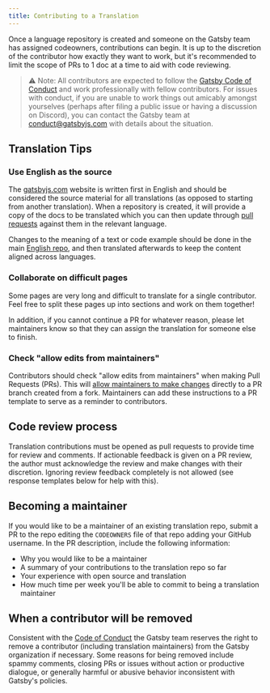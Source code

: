 ```yaml
---
title: Contributing to a Translation
---
```


Once a language repository is created and someone on the Gatsby team has assigned codeowners, contributions can begin. It is up to the discretion of the contributor how exactly they want to work, but it's recommended to limit the scope of PRs to 1 doc at a time to aid with code reviewing.

> ⚠️ Note: All contributors are expected to follow the [Gatsby Code of Conduct](/contributing/code-of-conduct/) and work professionally with fellow contributors. For issues with conduct, if you are unable to work things out amicably amongst yourselves (perhaps after filing a public issue or having a discussion on Discord), you can contact the Gatsby team at [conduct@gatsbyjs.com](mailto:conduct@gatsbyjs.com) with details about the situation.

## Translation Tips

### Use English as the source

The [gatsbyjs.com](https://www.gatsbyjs.com) website is written first in English and should be considered the source material for all translations (as opposed to starting from another translation). When a repository is created, it will provide a copy of the docs to be translated which you can then update through [pull requests](/contributing/how-to-open-a-pull-request/) against them in the relevant language.

Changes to the meaning of a text or code example should be done in the main [English repo](https://github.com/gatsbyjs/gatsby/), and then translated afterwards to keep the content aligned across languages.

### Collaborate on difficult pages

Some pages are very long and difficult to translate for a single contributor. Feel free to split these pages up into sections and work on them together!

In addition, if you cannot continue a PR for whatever reason, please let maintainers know so that they can assign the translation for someone else to finish.

### Check "allow edits from maintainers"

Contributors should check "allow edits from maintainers" when making Pull Requests (PRs). This will [allow maintainers to make changes](https://help.github.com/en/github/collaborating-with-issues-and-pull-requests/allowing-changes-to-a-pull-request-branch-created-from-a-fork) directly to a PR branch created from a fork. Maintainers can add these instructions to a PR template to serve as a reminder to contributors.

## Code review process

Translation contributions must be opened as pull requests to provide time for review and comments. If actionable feedback is given on a PR review, the author must acknowledge the review and make changes with their discretion. Ignoring review feedback completely is not allowed (see response templates below for help with this).

## Becoming a maintainer

If you would like to be a maintainer of an existing translation repo, submit a PR to the repo editing the `CODEOWNERS` file of that repo adding your GitHub username. In the PR description, include the following information:

- Why you would like to be a maintainer
- A summary of your contributions to the translation repo so far
- Your experience with open source and translation
- How much time per week you'll be able to commit to being a translation maintainer

## When a contributor will be removed

Consistent with the [Code of Conduct](/contributing/code-of-conduct/) the Gatsby team reserves the right to remove a contributor (including translation maintainers) from the Gatsby organization if necessary. Some reasons for being removed include spammy comments, closing PRs or issues without action or productive dialogue, or generally harmful or abusive behavior inconsistent with Gatsby's policies.
